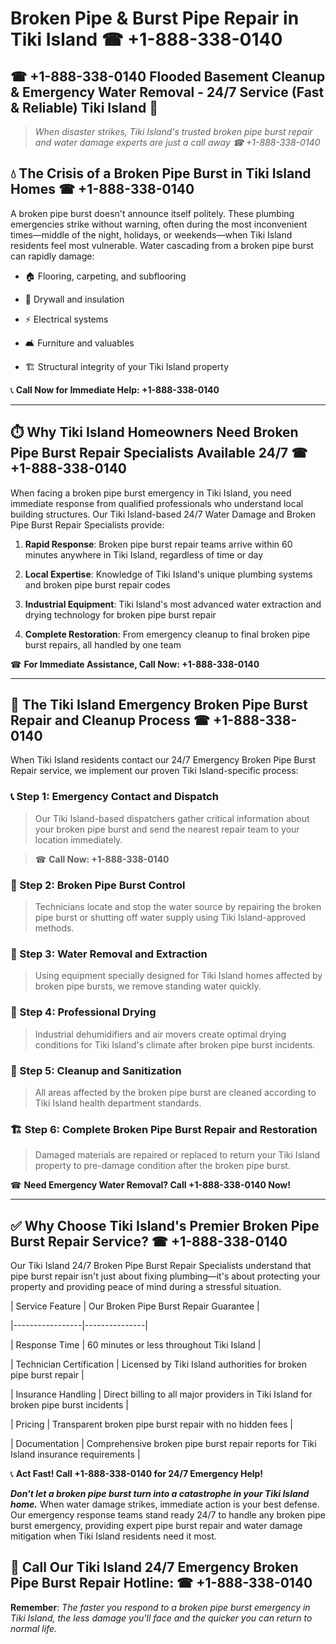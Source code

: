 # Broken Pipe & Burst Pipe Repair in Tiki Island ☎ +1-888-338-0140  
## ☎ +1-888-338-0140 Flooded Basement Cleanup & Emergency Water Removal - 24/7 Service (Fast & Reliable) Tiki Island 🚨  

> *When disaster strikes, Tiki Island's trusted broken pipe burst repair and water damage experts are just a call away ☎ +1-888-338-0140*  

## 💧 The Crisis of a Broken Pipe Burst in Tiki Island Homes ☎ +1-888-338-0140  

A broken pipe burst doesn't announce itself politely. These plumbing emergencies strike without warning, often during the most inconvenient times—middle of the night, holidays, or weekends—when Tiki Island residents feel most vulnerable. Water cascading from a broken pipe burst can rapidly damage:  

* 🏠 Flooring, carpeting, and subflooring  
* 🧱 Drywall and insulation  
* ⚡ Electrical systems  
* 🛋️ Furniture and valuables  
* 🏗️ Structural integrity of your Tiki Island property  

📞 **Call Now for Immediate Help: +1-888-338-0140**  

---  

## ⏱️ Why Tiki Island Homeowners Need Broken Pipe Burst Repair Specialists Available 24/7 ☎ +1-888-338-0140  

When facing a broken pipe burst emergency in Tiki Island, you need immediate response from qualified professionals who understand local building structures. Our Tiki Island-based 24/7 Water Damage and Broken Pipe Burst Repair Specialists provide:  

1. **Rapid Response**: Broken pipe burst repair teams arrive within 60 minutes anywhere in Tiki Island, regardless of time or day  
2. **Local Expertise**: Knowledge of Tiki Island's unique plumbing systems and broken pipe burst repair codes  
3. **Industrial Equipment**: Tiki Island's most advanced water extraction and drying technology for broken pipe burst repair  
4. **Complete Restoration**: From emergency cleanup to final broken pipe burst repairs, all handled by one team  

☎ **For Immediate Assistance, Call Now: +1-888-338-0140**  

---  

## 🔧 The Tiki Island Emergency Broken Pipe Burst Repair and Cleanup Process ☎ +1-888-338-0140  

When Tiki Island residents contact our 24/7 Emergency Broken Pipe Burst Repair service, we implement our proven Tiki Island-specific process:  

### 📞 Step 1: Emergency Contact and Dispatch  
> Our Tiki Island-based dispatchers gather critical information about your broken pipe burst and send the nearest repair team to your location immediately.  
> ☎ **Call Now: +1-888-338-0140**  

### 🚿 Step 2: Broken Pipe Burst Control  
> Technicians locate and stop the water source by repairing the broken pipe burst or shutting off water supply using Tiki Island-approved methods.  

### 🌊 Step 3: Water Removal and Extraction  
> Using equipment specially designed for Tiki Island homes affected by broken pipe bursts, we remove standing water quickly.  

### 💨 Step 4: Professional Drying  
> Industrial dehumidifiers and air movers create optimal drying conditions for Tiki Island's climate after broken pipe burst incidents.  

### 🧼 Step 5: Cleanup and Sanitization  
> All areas affected by the broken pipe burst are cleaned according to Tiki Island health department standards.  

### 🏗️ Step 6: Complete Broken Pipe Burst Repair and Restoration  
> Damaged materials are repaired or replaced to return your Tiki Island property to pre-damage condition after the broken pipe burst.  

☎ **Need Emergency Water Removal? Call +1-888-338-0140 Now!**  

---  

## ✅ Why Choose Tiki Island's Premier Broken Pipe Burst Repair Service? ☎ +1-888-338-0140  

Our Tiki Island 24/7 Broken Pipe Burst Repair Specialists understand that pipe burst repair isn't just about fixing plumbing—it's about protecting your property and providing peace of mind during a stressful situation.  

| Service Feature | Our Broken Pipe Burst Repair Guarantee |  
|-----------------|---------------|  
| Response Time | 60 minutes or less throughout Tiki Island |  
| Technician Certification | Licensed by Tiki Island authorities for broken pipe burst repair |  
| Insurance Handling | Direct billing to all major providers in Tiki Island for broken pipe burst incidents |  
| Pricing | Transparent broken pipe burst repair with no hidden fees |  
| Documentation | Comprehensive broken pipe burst repair reports for Tiki Island insurance requirements |  

📞 **Act Fast! Call +1-888-338-0140 for 24/7 Emergency Help!**  

***Don't let a broken pipe burst turn into a catastrophe in your Tiki Island home.*** When water damage strikes, immediate action is your best defense. Our emergency response teams stand ready 24/7 to handle any broken pipe burst emergency, providing expert pipe burst repair and water damage mitigation when Tiki Island residents need it most.  

## 📱 Call Our Tiki Island 24/7 Emergency Broken Pipe Burst Repair Hotline: ☎ +1-888-338-0140  

**Remember**: *The faster you respond to a broken pipe burst emergency in Tiki Island, the less damage you'll face and the quicker you can return to normal life.*